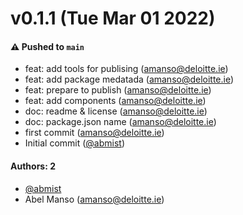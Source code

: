 # v0.1.1 (Tue Mar 01 2022)

#### ⚠️ Pushed to `main`

- feat: add tools for publising (amanso@deloitte.ie)
- feat: add package medatada (amanso@deloitte.ie)
- feat: prepare to publish (amanso@deloitte.ie)
- feat: add components (amanso@deloitte.ie)
- doc: readme & license (amanso@deloitte.ie)
- doc: package.json name (amanso@deloitte.ie)
- first commit (amanso@deloitte.ie)
- Initial commit ([@abmist](https://github.com/abmist))

#### Authors: 2

- [@abmist](https://github.com/abmist)
- Abel Manso (amanso@deloitte.ie)
